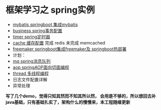 # 框架学习之 spring实例
- [mybatis springboot 集成mybatis](https://github.com/MarchNineteen/spring-example/tree/master/spring-example-mybatis)
- [business spring事务配置](https://github.com/MarchNineteen/spring-example/tree/master/spring-example-business)
- [timer spring定时器](https://github.com/MarchNineteen/spring-example/tree/master/spring-example-timer)
- [cache 缓存配置](https://github.com/MarchNineteen/spring-example/tree/master/spring-example-cache) 完成 redis 未完成 memcached
- [freemaker springboot集成freemaker及 springboot热部署](https://github.com/MarchNineteen/spring-example/tree/master/spring-example-freemarker) 
- 计划：
- [mq spring消息队列](https://github.com/MarchNineteen/spring-example/tree/master/spring-example-mq) 
- [aop springAOP面向切面编程](https://github.com/MarchNineteen/spring-example/tree/master/spring-example-aop) 
- [thread 多线程编程](https://github.com/MarchNineteen/spring-example/tree/master/spring-example-thread) 
- 日志文件配置详解
- 异常处理

**写了几个demo，觉得只知其然而不知其所以然，
会用是不够的，所以想回去补java基础，只有基础扎实了，架构什么的慢慢来，本工程随缘更新**

